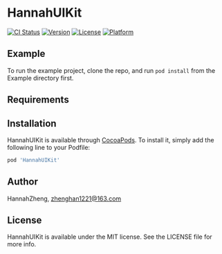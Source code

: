 # HannahUIKit

[![CI Status](https://img.shields.io/travis/HannahZheng/HannahUIKit.svg?style=flat)](https://travis-ci.org/HannahZheng/HannahUIKit)
[![Version](https://img.shields.io/cocoapods/v/HannahUIKit.svg?style=flat)](https://cocoapods.org/pods/HannahUIKit)
[![License](https://img.shields.io/cocoapods/l/HannahUIKit.svg?style=flat)](https://cocoapods.org/pods/HannahUIKit)
[![Platform](https://img.shields.io/cocoapods/p/HannahUIKit.svg?style=flat)](https://cocoapods.org/pods/HannahUIKit)

## Example

To run the example project, clone the repo, and run `pod install` from the Example directory first.

## Requirements

## Installation

HannahUIKit is available through [CocoaPods](https://cocoapods.org). To install
it, simply add the following line to your Podfile:

```ruby
pod 'HannahUIKit'
```

## Author

HannahZheng, zhenghan1221@163.com

## License

HannahUIKit is available under the MIT license. See the LICENSE file for more info.
